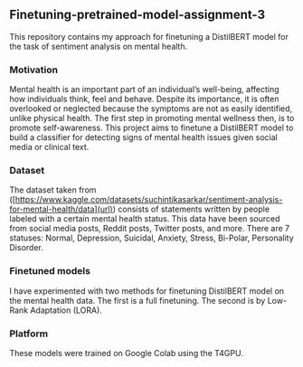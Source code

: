 ## Finetuning-pretrained-model-assignment-3
This repository contains my approach for finetuning a DistilBERT model for the task of sentiment analysis on mental health.

### Motivation
Mental health is an important part of an individual’s well-being, affecting how individuals think, feel and behave. Despite its importance, it is often overlooked or neglected because the symptoms are not as easily identified, unlike physical health. The first step in promoting mental wellness then, is to promote self-awareness. This project aims to finetune a DistilBERT model to build a classifier for detecting signs of mental health issues given social media or clinical text.

### Dataset
The dataset taken from ([https://www.kaggle.com/datasets/suchintikasarkar/sentiment-analysis-for-mental-health/data](url)) consists of statements written by people labeled with a certain mental health status. This data have been sourced from social media posts, Reddit posts, Twitter posts, and more. There are 7 statuses: Normal, Depression, Suicidal, Anxiety, Stress, Bi-Polar, Personality Disorder. 

### Finetuned models
I have experimented with two methods for finetuning DistilBERT model on the mental health data. The first is a full finetuning. The second is by Low-Rank Adaptation (LORA).

### Platform
These models were trained on Google Colab using the T4GPU.
